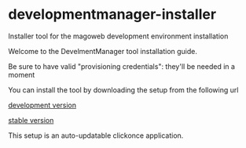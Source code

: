 # developmentmanager-installer
Installer tool for the magoweb development environment installation 


Welcome to the DevelmentManager tool installation guide.

Be sure to have valid "provisioning credentials": they'll be needed in a moment

You can install the tool by downloading the setup from the following url

[development version](https://raw.githubusercontent.com/Microarea/developmentmanager-installer/gh-pages/setup.exe)

[stable version](https://raw.githubusercontent.com/Microarea/developmentmanager-installer/stable/setup.exe)

This setup is an auto-updatable clickonce application.
